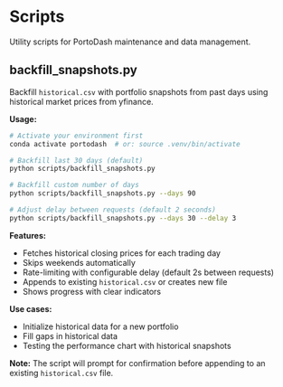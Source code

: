 # Scripts

Utility scripts for PortoDash maintenance and data management.

## backfill_snapshots.py

Backfill `historical.csv` with portfolio snapshots from past days using historical market prices from yfinance.

**Usage:**
```bash
# Activate your environment first
conda activate portodash  # or: source .venv/bin/activate

# Backfill last 30 days (default)
python scripts/backfill_snapshots.py

# Backfill custom number of days
python scripts/backfill_snapshots.py --days 90

# Adjust delay between requests (default 2 seconds)
python scripts/backfill_snapshots.py --days 30 --delay 3
```

**Features:**
- Fetches historical closing prices for each trading day
- Skips weekends automatically
- Rate-limiting with configurable delay (default 2s between requests)
- Appends to existing `historical.csv` or creates new file
- Shows progress with clear indicators

**Use cases:**
- Initialize historical data for a new portfolio
- Fill gaps in historical data
- Testing the performance chart with historical snapshots

**Note:** The script will prompt for confirmation before appending to an existing `historical.csv` file.
